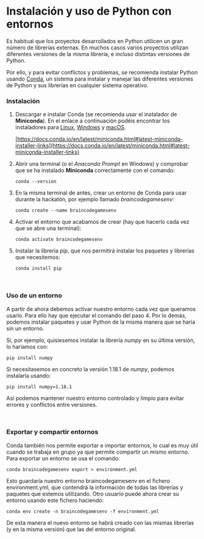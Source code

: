 # Instalación y uso de Python con entornos

Es habitual que los proyectos desarrollados en Python utilicen un gran número de librerías externas. En muchos casos varios proyectos utilizan diferentes versiones de la misma librería, e incluso distintas versiones de Python.

Por ello, y para evitar conflictos y problemas, se recomienda instalar Python usando [Conda](https://conda.io/projects/conda/en/latest/index.html), un sistema para instalar y manejar las diferentes versiones de Python y sus librerías en cualquier sistema operativo.

### Instalación
1. Descargar e instalar Conda (se recomienda usar el instalador de **Miniconda**). En el enlace a continuación podéis encontrar los instaladores para [Linux](https://docs.conda.io/projects/conda/en/latest/user-guide/install/linux.html), [Windows](https://docs.conda.io/projects/conda/en/latest/user-guide/install/windows.html) y [macOS](https://docs.conda.io/projects/conda/en/latest/user-guide/install/macos.html).

	[https://docs.conda.io/en/latest/miniconda.html#latest-miniconda-installer-links](https://docs.conda.io/en/latest/miniconda.html#latest-miniconda-installer-links)
    

2. Abrir una terminal (o el *Anaconda Prompt* en Windows) y comprobar que se ha instalado **Miniconda** correctamente con el comando:
	
	```
	conda --version
	```

3. En la misma terminal de antes, crear un entorno de Conda para usar durante la hackatón, por ejemplo llamado *braincodegamesenv*:

	```
	conda create --name braincodegamesenv
	```

4. Activar el entorno que acabamos de crear (hay que hacerlo cada vez que se abre una terminal):

	```
	conda activate braincodegamesenv
	```

5. Instalar la librería *pip*, que nos permitirá instalar los paquetes y librerías que necesitemos:

	```
	conda install pip
	```

&nbsp;
### Uso de un entorno
A partir de ahora debemos activar nuestro entorno cada vez que queramos usarlo. Para ello hay que ejecutar el comando del paso 4. Por lo demás, podemos instalar paquetes y usar Python de la misma manera que se haría sin un entorno.

Si, por ejemplo, quisiesemos instalar la librería *numpy* en su última versión, lo haríamos con:

```
pip install numpy
```

Si necesitasemos en concreto la versión 1.18.1 de *numpy*, podemos instalarla usando:

```
pip install numpy=1.18.1
```

Así podemos mantener nuestro entorno controlado y limpio para evitar errores y conflictos entre versiones.


&nbsp; 
### Exportar y compartir entornos
Conda también nos permite exportar e importar entornos, lo cual es muy útil cuando se trabaja en grupo ya que permite compartir un mismo entorno. Para exportar un entorno se usa el comando:

```
conda braincodegamesenv export > environment.yml
```

Esto guardaría nuestro entorno braincodegamesenv en el fichero environment.yml, que contendrá la información de todas las librerías y paquetes que estemos utilizando. Otro usuario puede ahora crear su entorno usando este fichero haciendo:

```
conda env create -n braincodegamesenv -f environment.yml
```

De esta manera el nuevo entorno se habrá creado con las mismas librerías (y en la misma versión) que las del entorno original.
